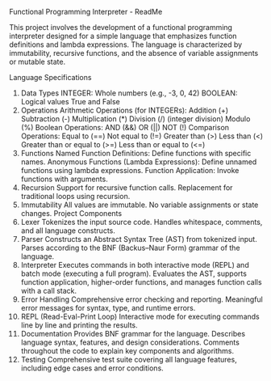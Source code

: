 Functional Programming Interpreter - ReadMe

This project involves the development of a functional programming interpreter designed for a simple language that emphasizes function definitions and lambda expressions. The language is characterized by immutability, recursive functions, and the absence of variable assignments or mutable state.

Language Specifications
1. Data Types
INTEGER: Whole numbers (e.g., -3, 0, 42)
BOOLEAN: Logical values True and False
2. Operations
Arithmetic Operations (for INTEGERs):
Addition (+)
Subtraction (-)
Multiplication (*)
Division (/) (integer division)
Modulo (%)
Boolean Operations:
AND (&&)
OR (||)
NOT (!)
Comparison Operations:
Equal to (==)
Not equal to (!=)
Greater than (>)
Less than (<)
Greater than or equal to (>=)
Less than or equal to (<=)
3. Functions
Named Function Definitions: Define functions with specific names.
Anonymous Functions (Lambda Expressions): Define unnamed functions using lambda expressions.
Function Application: Invoke functions with arguments.
4. Recursion
Support for recursive function calls.
Replacement for traditional loops using recursion.
5. Immutability
All values are immutable.
No variable assignments or state changes.
Project Components
1. Lexer
Tokenizes the input source code.
Handles whitespace, comments, and all language constructs.
2. Parser
Constructs an Abstract Syntax Tree (AST) from tokenized input.
Parses according to the BNF (Backus–Naur Form) grammar of the language.
3. Interpreter
Executes commands in both interactive mode (REPL) and batch mode (executing a full program).
Evaluates the AST, supports function application, higher-order functions, and manages function calls with a call stack.
4. Error Handling
Comprehensive error checking and reporting.
Meaningful error messages for syntax, type, and runtime errors.
5. REPL (Read-Eval-Print Loop)
Interactive mode for executing commands line by line and printing the results.
6. Documentation
Provides BNF grammar for the language.
Describes language syntax, features, and design considerations.
Comments throughout the code to explain key components and algorithms.
7. Testing
Comprehensive test suite covering all language features, including edge cases and error conditions.
